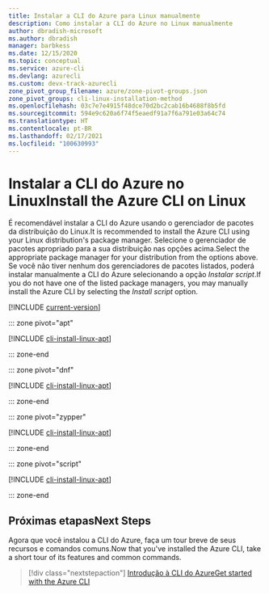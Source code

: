 ```yaml
---
title: Instalar a CLI do Azure para Linux manualmente
description: Como instalar a CLI do Azure no Linux manualmente
author: dbradish-microsoft
ms.author: dbradish
manager: barbkess
ms.date: 12/15/2020
ms.topic: conceptual
ms.service: azure-cli
ms.devlang: azurecli
ms.custom: devx-track-azurecli
zone_pivot_group_filename: azure/zone-pivot-groups.json
zone_pivot_groups: cli-linux-installation-method
ms.openlocfilehash: 03c7e7e4915f48dce70d2bc2cab16b4688f8b5fd
ms.sourcegitcommit: 594e9c620a6f74f5eaedf91a7f6a791e03a64c74
ms.translationtype: HT
ms.contentlocale: pt-BR
ms.lasthandoff: 02/17/2021
ms.locfileid: "100630993"
---
```

# <a name="install-the-azure-cli-on-linux"></a><span data-ttu-id="463e7-103">Instalar a CLI do Azure no Linux</span><span class="sxs-lookup"><span data-stu-id="463e7-103">Install the Azure CLI on Linux</span></span>

<span data-ttu-id="463e7-104">É recomendável instalar a CLI do Azure usando o gerenciador de pacotes da distribuição do Linux.</span><span class="sxs-lookup"><span data-stu-id="463e7-104">It is recommended to install the Azure CLI using your Linux distribution's package manager.</span></span> <span data-ttu-id="463e7-105">Selecione o gerenciador de pacotes apropriado para a sua distribuição nas opções acima.</span><span class="sxs-lookup"><span data-stu-id="463e7-105">Select the appropriate package manager for your distribution from the options above.</span></span>  <span data-ttu-id="463e7-106">Se você não tiver nenhum dos gerenciadores de pacotes listados, poderá instalar manualmente a CLI do Azure selecionando a opção *Instalar script*.</span><span class="sxs-lookup"><span data-stu-id="463e7-106">If you do not have one of the listed package managers, you may manually install the Azure CLI by selecting the *Install script* option.</span></span>

[!INCLUDE [current-version](includes/current-version.md)]

::: zone pivot="apt"

[!INCLUDE [cli-install-linux-apt](includes/cli-install-linux-apt.md)]

::: zone-end

::: zone pivot="dnf"

[!INCLUDE [cli-install-linux-apt](includes/cli-install-linux-dnf.md)]

::: zone-end

::: zone pivot="zypper"

[!INCLUDE [cli-install-linux-apt](includes/cli-install-linux-zypper.md)]

::: zone-end

::: zone pivot="script"

[!INCLUDE [cli-install-linux-apt](includes/cli-install-linux-script.md)]

::: zone-end

## <a name="next-steps"></a><span data-ttu-id="463e7-107">Próximas etapas</span><span class="sxs-lookup"><span data-stu-id="463e7-107">Next Steps</span></span>

<span data-ttu-id="463e7-108">Agora que você instalou a CLI do Azure, faça um tour breve de seus recursos e comandos comuns.</span><span class="sxs-lookup"><span data-stu-id="463e7-108">Now that you've installed the Azure CLI, take a short tour of its features and common commands.</span></span>

> [!div class="nextstepaction"]
> [<span data-ttu-id="463e7-109">Introdução à CLI do Azure</span><span class="sxs-lookup"><span data-stu-id="463e7-109">Get started with the Azure CLI</span></span>](get-started-with-azure-cli.md)
